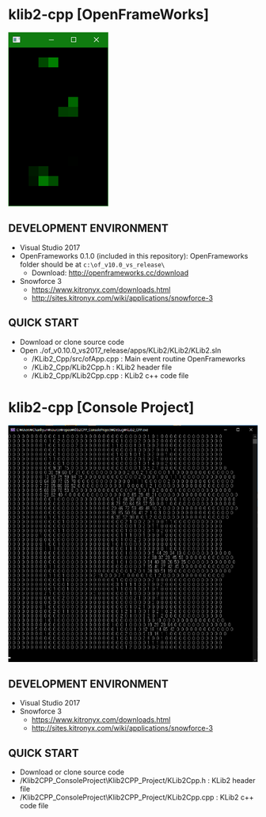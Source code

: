 # klib2-cpp  [OpenFrameWorks]

![Original](img/KLib2_Cpp_Demo.png)

DEVELOPMENT ENVIRONMENT
-----------------------
* Visual Studio 2017
* OpenFrameworks 0.1.0 (included in this repository): OpenFrameworks folder should be at `c:\of_v10.0_vs_release\`
  * Download: http://openframeworks.cc/download
* Snowforce 3
   * https://www.kitronyx.com/downloads.html
   * http://sites.kitronyx.com/wiki/applications/snowforce-3
   
QUICK START
-----------
* Download or clone source code
* Open ./of_v0.10.0_vs2017_release/apps/KLib2/KLib2/KLib2.sln
   * /KLib2_Cpp/src/ofApp.cpp : Main event routine OpenFrameworks
   * /KLib2_Cpp/KLib2Cpp.h : KLib2 header file
   * /KLib2_Cpp/KLib2Cpp.cpp : KLib2 c++ code file





# klib2-cpp  [Console Project]

![Original](img/KLib2_Cpp_Console_Demo.png)

DEVELOPMENT ENVIRONMENT
-----------------------
* Visual Studio 2017
* Snowforce 3
   * https://www.kitronyx.com/downloads.html
   * http://sites.kitronyx.com/wiki/applications/snowforce-3
   
QUICK START
-----------
* Download or clone source code
* /Klib2CPP_ConsoleProject\Klib2CPP_Project/KLib2Cpp.h : KLib2 header file
* /Klib2CPP_ConsoleProject\Klib2CPP_Project/KLib2Cpp.cpp : KLib2 c++ code file
